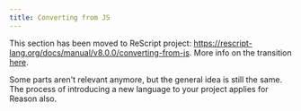 ```yaml
---
title: Converting from JS
---
```


This section has been moved to ReScript project: https://rescript-lang.org/docs/manual/v8.0.0/converting-from-js. More info on the transition [here](https://rescript-lang.org/blog/bucklescript-is-rebranding).

Some parts aren't relevant anymore, but the general idea is still the same. The process of introducing a new language to your project applies for Reason also.
